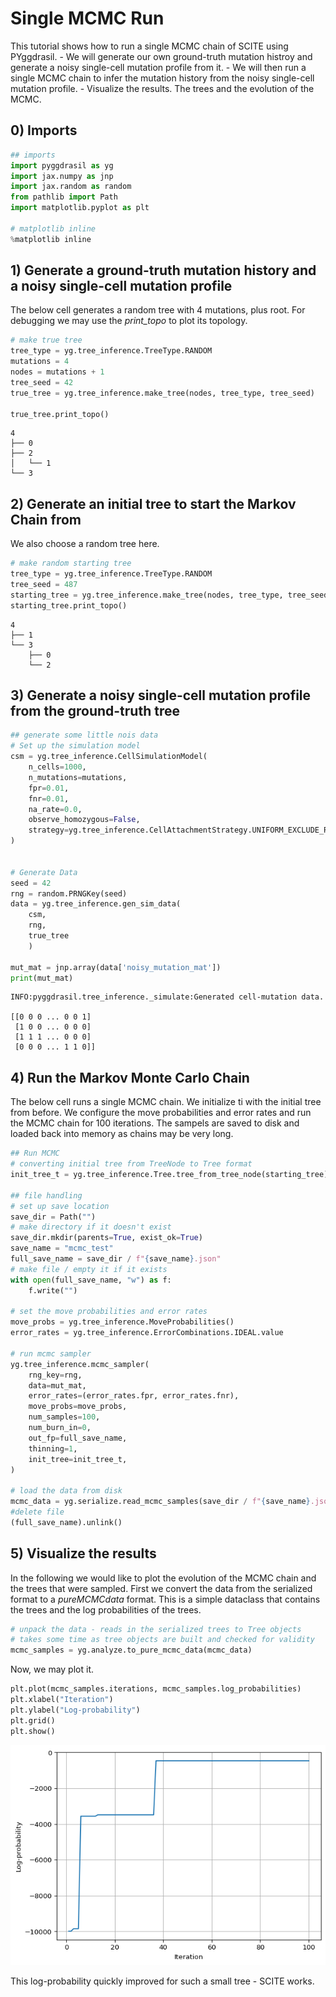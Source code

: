 # Single MCMC Run

This tutorial shows how to run a single MCMC chain of SCITE using
PYggdrasil. - We will generate our own ground-truth mutation histroy and
generate a noisy single-cell mutation profile from it. - We will then
run a single MCMC chain to infer the mutation history from the noisy
single-cell mutation profile. - Visualize the results. The trees and the
evolution of the MCMC.

## 0) Imports

``` python
## imports
import pyggdrasil as yg
import jax.numpy as jnp
import jax.random as random
from pathlib import Path
import matplotlib.pyplot as plt

# matplotlib inline
%matplotlib inline 
```

## 1) Generate a ground-truth mutation history and a noisy single-cell mutation profile

The below cell generates a random tree with 4 mutations, plus root. For
debugging we may use the *print_topo* to plot its topology.

``` python
# make true tree
tree_type = yg.tree_inference.TreeType.RANDOM
mutations = 4
nodes = mutations + 1
tree_seed = 42
true_tree = yg.tree_inference.make_tree(nodes, tree_type, tree_seed) 

true_tree.print_topo()
```

    4
    ├── 0
    ├── 2
    │   └── 1
    └── 3

## 2) Generate an initial tree to start the Markov Chain from

We also choose a random tree here.

``` python
# make random starting tree
tree_type = yg.tree_inference.TreeType.RANDOM
tree_seed = 487
starting_tree = yg.tree_inference.make_tree(nodes, tree_type, tree_seed)
starting_tree.print_topo()
```

    4
    ├── 1
    └── 3
        ├── 0
        └── 2

## 3) Generate a noisy single-cell mutation profile from the ground-truth tree

``` python
## generate some little nois data
# Set up the simulation model
csm = yg.tree_inference.CellSimulationModel(
    n_cells=1000,
    n_mutations=mutations,
    fpr=0.01,
    fnr=0.01,
    na_rate=0.0,
    observe_homozygous=False,
    strategy=yg.tree_inference.CellAttachmentStrategy.UNIFORM_EXCLUDE_ROOT,
)


# Generate Data
seed = 42
rng = random.PRNGKey(seed)
data = yg.tree_inference.gen_sim_data(
    csm,
    rng,
    true_tree
    )

mut_mat = jnp.array(data['noisy_mutation_mat'])
print(mut_mat)
```

    INFO:pyggdrasil.tree_inference._simulate:Generated cell-mutation data.

    [[0 0 0 ... 0 0 1]
     [1 0 0 ... 0 0 0]
     [1 1 1 ... 0 0 0]
     [0 0 0 ... 1 1 0]]

## 4) Run the Markov Monte Carlo Chain

The below cell runs a single MCMC chain. We initialize ti with the
initial tree from before. We configure the move probabilities and error
rates and run the MCMC chain for 100 iterations. The sampels are saved
to disk and loaded back into memory as chains may be very long.

``` python
## Run MCMC
# converting initial tree from TreeNode to Tree format
init_tree_t = yg.tree_inference.Tree.tree_from_tree_node(starting_tree)

## file handling
# set up save location
save_dir = Path("")
# make directory if it doesn't exist
save_dir.mkdir(parents=True, exist_ok=True)
save_name = "mcmc_test"
full_save_name = save_dir / f"{save_name}.json"
# make file / empty it if it exists
with open(full_save_name, "w") as f:
    f.write("")

# set the move probabilities and error rates
move_probs = yg.tree_inference.MoveProbabilities()
error_rates = yg.tree_inference.ErrorCombinations.IDEAL.value

# run mcmc sampler
yg.tree_inference.mcmc_sampler(
    rng_key=rng,
    data=mut_mat,
    error_rates=(error_rates.fpr, error_rates.fnr),
    move_probs=move_probs,
    num_samples=100,
    num_burn_in=0,
    out_fp=full_save_name,
    thinning=1,
    init_tree=init_tree_t,
)

# load the data from disk
mcmc_data = yg.serialize.read_mcmc_samples(save_dir / f"{save_name}.json")
#delete file
(full_save_name).unlink()
```

## 5) Visualize the results

In the following we would like to plot the evolution of the MCMC chain
and the trees that were sampled. First we convert the data from the
serialized format to a *pureMCMCdata* format. This is a simple dataclass
that contains the trees and the log probabilities of the trees.

``` python
# unpack the data - reads in the serialized trees to Tree objects
# takes some time as tree objects are built and checked for validity
mcmc_samples = yg.analyze.to_pure_mcmc_data(mcmc_data)
```

Now, we may plot it.

``` python
plt.plot(mcmc_samples.iterations, mcmc_samples.log_probabilities)
plt.xlabel("Iteration")
plt.ylabel("Log-probability")
plt.grid()
plt.show()
```

<img src="singleMCMC_files/figure-commonmark/log-prob-iter-output-1.png"
id="log-prob-iter"
alt="The evolution of the log-probability of the trees over the MCMC iterations." />

This log-probability quickly improved for such a small tree - SCITE
works.
